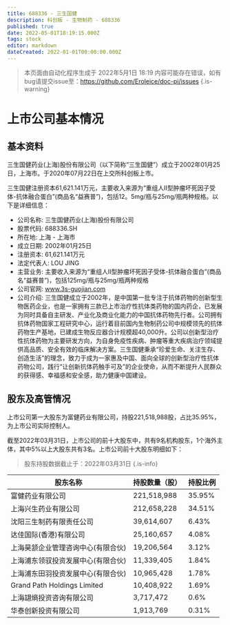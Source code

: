 ```yaml
---
title: 688336 - 三生国健
description: 科创板 - 生物制药 - 688336
published: true
date: 2022-05-01T18:19:15.000Z
tags: stock
editor: markdown
dateCreated: 2022-01-01T00:00:00.000Z
---
```


> 本页面由自动化程序生成于 2022年5月1日 18:19
> 内容可能存在错误，如有bug请提交issue至：https://github.com/Eroleice/doc-pi/issues
{.is-warning}

# 上市公司基本情况

## 基本资料

三生国健药业(上海)股份有限公司（以下简称“三生国健”）成立于2002年01月25日，上海市。于2020年07月22日在上交所科创板上市。

三生国健注册资本61,621.141万元，主要收入来源为“重组人II型肿瘤坏死因子受体-抗体融合蛋白”(商品名“益赛普”)，包括12。5mg/瓶与25mg/瓶两种规格。以下是详细信息：

- 公司名称: 三生国健药业(上海)股份有限公司
- 股票代码: 688336.SH
- 所在地: 上海 - 上海市
- 成立日期: 2002年01月25日
- 注册资本: 61,621.141万元
- 法定代表人: LOU JING
- 主营业务: 主要收入来源为“重组人II型肿瘤坏死因子受体-抗体融合蛋白”(商品名“益赛普”)，包括125mg/瓶与25mg/瓶两种规格
- 公司官网: www.3s-guojian.com
- 公司介绍: 三生国健成立于2002年，是中国第一批专注于抗体药物的创新型生物医药企业，也是一家拥有三款已上市治疗性抗体类药物的国内药企，已发展为同时具备自主研发、产业化及商业化能力的中国抗体药物先行者。公司拥有抗体药物国家工程研究中心，运行着目前国内生物制药公司中规模领先的抗体药物生产基地，已建成生物反应器合计规模超40,000升。公司以创新型治疗性抗体药物为主要研发方向，为自身免疫性疾病、肿瘤等重大疾病治疗领域提供高品质、安全有效的临床解决方案。三生国健秉承“珍爱生命、关注生存、创造生活”的理念，致力于成为一家惠及中国、面向全球的创新型治疗性抗体药物公司，践行“让创新抗体药触手可及”的企业使命，从而不断提升人民群众的获得感、幸福感和安全感，助力健康中国建设。


## 股东及高管情况

上市公司第一大股东为富健药业有限公司，持股221,518,988股，占比35.95%，为上市公司实际控制人。

截至2022年03月31日，上市公司的前十大股东中，共有9名机构股东，1个海外主体，其中5%以上大股东共有3名。上市公司前十大股东明细如下：

> 股东持股数据截止于：2022年03月31日
{.is-info}

| 股东名称 | 持股数量（股） | 持股比例 |
| --- | --- | --- |
| 富健药业有限公司 | 221,518,988 | 35.95% |
| 上海兴生药业有限公司 | 212,658,228 | 34.51% |
| 沈阳三生制药有限责任公司 | 39,614,607 | 6.43% |
| 达佳国际(香港)有限公司 | 25,160,657 | 4.08% |
| 上海昊颔企业管理咨询中心(有限合伙) | 19,206,564 | 3.12% |
| 上海浦东领驭投资发展中心(有限合伙) | 11,339,405 | 1.84% |
| 上海浦东田羽投资发展中心(有限合伙) | 10,965,428 | 1.78% |
| Grand Path   Holdings Limited | 10,408,922 | 1.69% |
| 上海翃熵投资咨询有限公司 | 3,717,472 | 0.6% |
| 华泰创新投资有限公司 | 1,913,769 | 0.31% |




